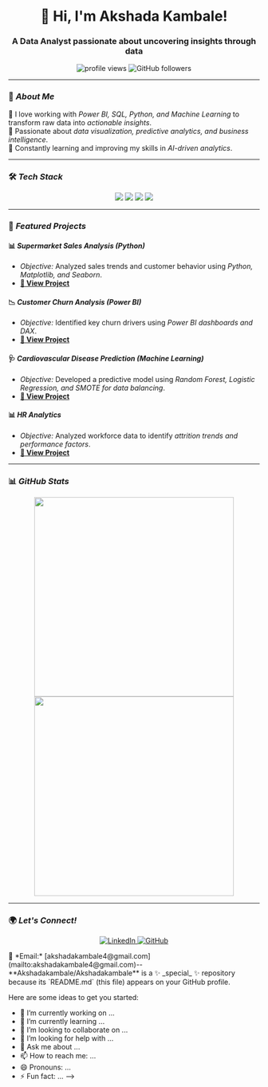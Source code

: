 <h1 align="center">👋 Hi, I'm Akshada Kambale!</h1>
<h3 align="center">A Data Analyst passionate about uncovering insights through data</h3>

<p align="center">
  <img src="https://komarev.com/ghpvc/?username=Akshadakambale&label=Profile%20Views&color=0e75b6&style=flat" alt="profile views" />
  <img src="https://img.shields.io/github/followers/Akshadakambale?label=Followers&style=social" alt="GitHub followers" />
</p>

---

### 🚀 *About Me*  
🔹 I love working with *Power BI, SQL, Python, and Machine Learning* to transform raw data into *actionable insights*.  
🔹 Passionate about *data visualization, predictive analytics, and business intelligence*.  
🔹 Constantly learning and improving my skills in *AI-driven analytics*.  

---

### 🛠 *Tech Stack*
<p align="center">
  <img src="https://img.shields.io/badge/Python-3776AB?style=for-the-badge&logo=python&logoColor=white" />
  <img src="https://img.shields.io/badge/Power%20BI-F2C811?style=for-the-badge&logo=powerbi&logoColor=black" />
  <img src="https://img.shields.io/badge/SQL-4479A1?style=for-the-badge&logo=mysql&logoColor=white" />
  <img src="https://img.shields.io/badge/Excel-217346?style=for-the-badge&logo=microsoft-excel&logoColor=white" />
</p>

---

### 📌 *Featured Projects*  

#### 📊 *Supermarket Sales Analysis (Python)*
- *Objective:* Analyzed sales trends and customer behavior using *Python, Matplotlib, and Seaborn*.  
- **[🔗 View Project](https://github.com/Akshadakambale/Python_project)**  

#### 📉 *Customer Churn Analysis (Power BI)*
- *Objective:* Identified key churn drivers using *Power BI dashboards and DAX*.  
- **[🔗 View Project](https://github.com/Akshadakambale/powerbi_project)**  

#### 🩺 *Cardiovascular Disease Prediction (Machine Learning)*
- *Objective:* Developed a predictive model using *Random Forest, Logistic Regression, and SMOTE for data balancing*.  
- **[🔗 View Project](https://github.com/Akshadakambale/Machine_Learning_project)**  

#### 📊 *HR Analytics*
- *Objective:* Analyzed workforce data to identify *attrition trends and performance factors*.  
- **[🔗 View Project](https://github.com/Akshadakambale/HR-ANALYTICS-DASHBOARD)**  

---

### 📊 *GitHub Stats*
<p align="center">
  <img src="https://github-readme-stats.vercel.app/api?username=Akshadakambale&show_icons=true&theme=dark&count_private=true" width="400px" />
  <img src="https://github-readme-streak-stats.herokuapp.com/?user=Akshadakambale&theme=dark" width="400px" />
</p>

---

### 🌍 *Let's Connect!*
<p align="center">
  <a href="https://www.linkedin.com/in/akshada-kambale-ak" target="_blank">
    <img src="https://img.shields.io/badge/LinkedIn-Connect-blue?style=for-the-badge&logo=linkedin" alt="LinkedIn" />
  </a>
  <a href="https://github.com/Akshadakambale" target="_blank">
    <img src="https://img.shields.io/badge/GitHub-Follow-black?style=for-the-badge&logo=github" alt="GitHub" />
  </a>
</p>
📧 *Email:* [akshadakambale4@gmail.com](mailto:akshadakambale4@gmail.com)--
**Akshadakambale/Akshadakambale** is a ✨ _special_ ✨ repository because its `README.md` (this file) appears on your GitHub profile.

Here are some ideas to get you started:

- 🔭 I’m currently working on ...
- 🌱 I’m currently learning ...
- 👯 I’m looking to collaborate on ...
- 🤔 I’m looking for help with ...
- 💬 Ask me about ...
- 📫 How to reach me: ...
- 😄 Pronouns: ...
- ⚡ Fun fact: ...
-->
